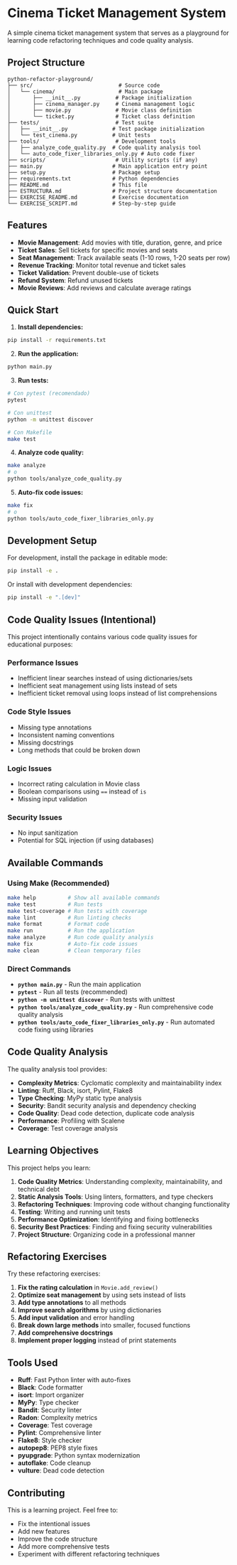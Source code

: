 # Cinema Ticket Management System

A simple cinema ticket management system that serves as a playground for learning code refactoring techniques and code quality analysis.

## Project Structure

```
python-refactor-playground/
├── src/                           # Source code
│   └── cinema/                    # Main package
│       ├── __init__.py           # Package initialization
│       ├── cinema_manager.py     # Cinema management logic
│       ├── movie.py              # Movie class definition
│       └── ticket.py             # Ticket class definition
├── tests/                        # Test suite
│   ├── __init__.py              # Test package initialization
│   └── test_cinema.py           # Unit tests
├── tools/                        # Development tools
│   ├── analyze_code_quality.py  # Code quality analysis tool
│   └── auto_code_fixer_libraries_only.py # Auto code fixer
├── scripts/                      # Utility scripts (if any)
├── main.py                      # Main application entry point
├── setup.py                     # Package setup
├── requirements.txt             # Python dependencies
├── README.md                    # This file
├── ESTRUCTURA.md                # Project structure documentation
├── EXERCISE_README.md           # Exercise documentation
└── EXERCISE_SCRIPT.md           # Step-by-step guide
```

## Features

- **Movie Management**: Add movies with title, duration, genre, and price
- **Ticket Sales**: Sell tickets for specific movies and seats
- **Seat Management**: Track available seats (1-10 rows, 1-20 seats per row)
- **Revenue Tracking**: Monitor total revenue and ticket sales
- **Ticket Validation**: Prevent double-use of tickets
- **Refund System**: Refund unused tickets
- **Movie Reviews**: Add reviews and calculate average ratings

## Quick Start

1. **Install dependencies:**
```bash
pip install -r requirements.txt
```

2. **Run the application:**
```bash
python main.py
```

3. **Run tests:**
```bash
# Con pytest (recomendado)
pytest

# Con unittest
python -m unittest discover

# Con Makefile
make test
```

4. **Analyze code quality:**
```bash
make analyze
# o
python tools/analyze_code_quality.py
```

5. **Auto-fix code issues:**
```bash
make fix
# o
python tools/auto_code_fixer_libraries_only.py
```

## Development Setup

For development, install the package in editable mode:

```bash
pip install -e .
```

Or install with development dependencies:

```bash
pip install -e ".[dev]"
```

## Code Quality Issues (Intentional)

This project intentionally contains various code quality issues for educational purposes:

### Performance Issues
- Inefficient linear searches instead of using dictionaries/sets
- Inefficient seat management using lists instead of sets
- Inefficient ticket removal using loops instead of list comprehensions

### Code Style Issues
- Missing type annotations
- Inconsistent naming conventions
- Missing docstrings
- Long methods that could be broken down

### Logic Issues
- Incorrect rating calculation in Movie class
- Boolean comparisons using `==` instead of `is`
- Missing input validation

### Security Issues
- No input sanitization
- Potential for SQL injection (if using databases)

## Available Commands

### Using Make (Recommended)
```bash
make help          # Show all available commands
make test          # Run tests
make test-coverage # Run tests with coverage
make lint          # Run linting checks
make format        # Format code
make run           # Run the application
make analyze       # Run code quality analysis
make fix           # Auto-fix code issues
make clean         # Clean temporary files
```

### Direct Commands
- **`python main.py`** - Run the main application
- **`pytest`** - Run all tests (recommended)
- **`python -m unittest discover`** - Run tests with unittest
- **`python tools/analyze_code_quality.py`** - Run comprehensive code quality analysis
- **`python tools/auto_code_fixer_libraries_only.py`** - Run automated code fixing using libraries

## Code Quality Analysis

The quality analysis tool provides:

- **Complexity Metrics**: Cyclomatic complexity and maintainability index
- **Linting**: Ruff, Black, isort, Pylint, Flake8
- **Type Checking**: MyPy static type analysis
- **Security**: Bandit security analysis and dependency checking
- **Code Quality**: Dead code detection, duplicate code analysis
- **Performance**: Profiling with Scalene
- **Coverage**: Test coverage analysis

## Learning Objectives

This project helps you learn:

1. **Code Quality Metrics**: Understanding complexity, maintainability, and technical debt
2. **Static Analysis Tools**: Using linters, formatters, and type checkers
3. **Refactoring Techniques**: Improving code without changing functionality
4. **Testing**: Writing and running unit tests
5. **Performance Optimization**: Identifying and fixing bottlenecks
6. **Security Best Practices**: Finding and fixing security vulnerabilities
7. **Project Structure**: Organizing code in a professional manner

## Refactoring Exercises

Try these refactoring exercises:

1. **Fix the rating calculation** in `Movie.add_review()`
2. **Optimize seat management** by using sets instead of lists
3. **Add type annotations** to all methods
4. **Improve search algorithms** by using dictionaries
5. **Add input validation** and error handling
6. **Break down large methods** into smaller, focused functions
7. **Add comprehensive docstrings**
8. **Implement proper logging** instead of print statements

## Tools Used

- **Ruff**: Fast Python linter with auto-fixes
- **Black**: Code formatter
- **isort**: Import organizer
- **MyPy**: Type checker
- **Bandit**: Security linter
- **Radon**: Complexity metrics
- **Coverage**: Test coverage
- **Pylint**: Comprehensive linter
- **Flake8**: Style checker
- **autopep8**: PEP8 style fixes
- **pyupgrade**: Python syntax modernization
- **autoflake**: Code cleanup
- **vulture**: Dead code detection

## Contributing

This is a learning project. Feel free to:
- Fix the intentional issues
- Add new features
- Improve the code structure
- Add more comprehensive tests
- Experiment with different refactoring techniques